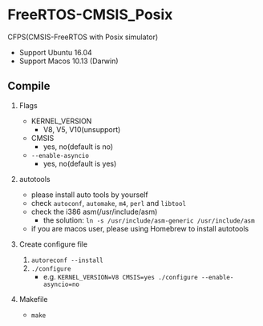 # FreeRTOS-CMSIS_Posix
CFPS(CMSIS-FreeRTOS with Posix simulator)

* Support Ubuntu 16.04
* Support Macos 10.13 (Darwin)

## Compile
1. Flags
	* KERNEL_VERSION
		* V8, V5, V10(unsupport)
	* CMSIS
		* yes, no(default is no)
	* `--enable-asyncio`
		* yes, no(default is yes)
2. autotools
	* please install auto tools by yourself
	* check `autoconf`, `automake`, `m4`, `perl` and `libtool`
	* check the i386 asm(/usr/include/asm)
		* the solution: `ln -s /usr/include/asm-generic /usr/include/asm`
	* if you are macos user, please using Homebrew to install autotools

3. Create configure file
	1. `autoreconf --install`
	2. `./configure`
		* e.g. `KERNEL_VERSION=V8 CMSIS=yes ./configure --enable-asyncio=no`

3. Makefile
	* `make`
